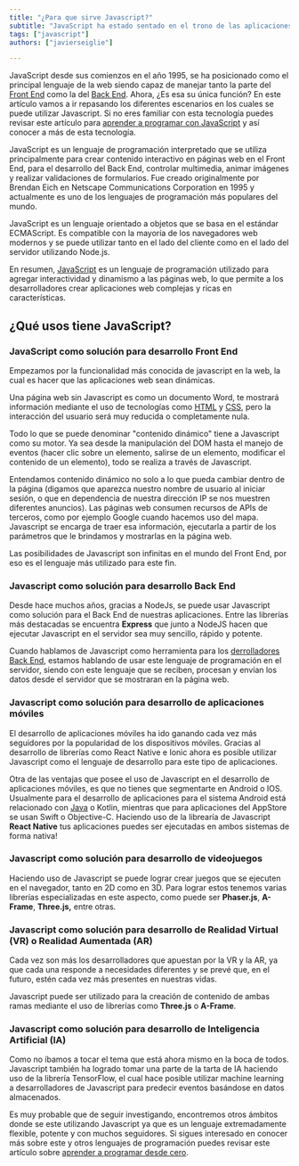 ```yaml
---
title: "¿Para que sirve Javascript?"
subtitle: "JavaScript ha estado sentado en el trono de las aplicaciones web desde que se creó, pero ese no es el único uso que podemos darle a este gran lenguaje."
tags: ["javascript"]
authors: ["javierseiglie"]

---
```


JavaScript desde sus comienzos en el año 1995, se ha posicionado como el principal lenguaje de la web siendo capaz de manejar tanto la parte del [Front End](https://4geeks.com/es/lesson/what-is-front-end-development-es) como la del [Back End](https://4geeks.com/es/lesson/backend-developer-es). Ahora, ¿Es esa su única función? En este artículo vamos a ir repasando los diferentes escenarios en los cuales se puede utilizar Javascript. Si no eres familiar con esta tecnología puedes revisar este artículo para [aprender a programar con JavaScript](https://4geeks.com/es/lesson/que-es-javascript-aprende-a-programar-en-javascript) y así conocer a más de esta tecnología.

JavaScript es un lenguaje de programación interpretado que se utiliza principalmente para crear contenido interactivo en páginas web en el Front End, para el desarrollo del Back End, controlar multimedia, animar imágenes y realizar validaciones de formularios. Fue creado originalmente por Brendan Eich en Netscape Communications Corporation en 1995 y actualmente es uno de los lenguajes de programación más populares del mundo.

JavaScript es un lenguaje orientado a objetos que se basa en el estándar ECMAScript. Es compatible con la mayoría de los navegadores web modernos y se puede utilizar tanto en el lado del cliente como en el lado del servidor utilizando Node.js.

En resumen, [JavaScript](https://4geeks.com/technology/javascript) es un lenguaje de programación utilizado para agregar interactividad y dinamismo a las páginas web, lo que permite a los desarrolladores crear aplicaciones web complejas y ricas en características.

## ¿Qué usos tiene JavaScript?

### JavaScript como solución para desarrollo Front End

Empezamos por la funcionalidad más conocida de javascript en la web, la cual es hacer que las aplicaciones web sean dinámicas. 

Una página web sin Javascript es como un documento Word, te mostrará información mediante el uso de tecnologías como [HTML](https://4geeks.com/es/lesson/what-is-html-learn-html-es) y [CSS](https://4geeks.com/es/lesson/what-is-css-learn-css-es), pero la interacción del usuario será muy reducida o completamente nula.  

Todo lo que se puede denominar "contenido dinámico" tiene a Javascript como su motor. Ya sea desde la manipulación del DOM hasta el manejo de eventos (hacer clic sobre un elemento, salirse de un elemento, modificar el contenido de un elemento), todo se realiza a través de Javascript. 

Entendamos contenido dinámico no solo a lo que pueda cambiar dentro de la página (digamos que aparezca nuestro nombre de usuario al iniciar sesión, o que en dependencia de nuestra dirección IP se nos muestren diferentes anuncios). Las páginas web consumen recursos de APIs de terceros, como por ejemplo Google cuando hacemos uso del mapa. Javascript se encarga de traer esa información, ejecutarla a partir de los parámetros que le brindamos y mostrarlas en la página web.  

Las posibilidades de Javascript son infinitas en el mundo del Front End, por eso es el lenguaje más utilizado para este fin. 

### Javascript como solución para desarrollo Back End

Desde hace muchos años, gracias a NodeJs, se puede usar Javascript como solución para el Back End de nuestras aplicaciones. Entre las librerías más destacadas se encuentra **Express** que junto a NodeJS hacen que ejecutar Javascript en el servidor sea muy sencillo, rápido y potente.   

Cuando hablamos de Javascript como herramienta para los [derrolladores Back End](https://4geeks.com/es/lesson/backend-developer-es), estamos hablando de usar este lenguaje de programación en el servidor, siendo con este lenguaje que se reciben, procesan y envían los datos desde el servidor que se mostraran en la página web. 

### Javascript como solución para desarrollo de aplicaciones móviles  

El desarrollo de aplicaciones móviles ha ido ganando cada vez más seguidores por la popularidad de los dispositivos móviles. Gracias al desarrollo de librerías como React Native e Ionic ahora es posible utilizar Javascript como el lenguaje de desarrollo para este tipo de aplicaciones. 

Otra de las ventajas que posee el uso de Javascript en el desarrollo de aplicaciones móviles, es que no tienes que segmentarte en Android o IOS. Usualmente para el desarrollo de aplicaciones para el sistema Android está relacionado con [Java](https://www.java.com/es/) o Kotlin, mientras que para aplicaciones del AppStore se usan Swift o Objective-C. Haciendo uso de la librearía de Javascript **React Native** tus aplicaciones puedes ser ejecutadas en ambos sistemas de forma nativa!

### Javascript como solución para desarrollo de videojuegos 

Haciendo uso de Javascript se puede lograr crear juegos que se ejecuten en el navegador, tanto en 2D como en 3D. Para lograr estos tenemos varias librerías especializadas en este aspecto, como puede ser **Phaser.js**, **A-Frame**, **Three.js,** entre otras.  

### Javascript como solución para desarrollo de Realidad Virtual (VR) o Realidad Aumentada (AR) 

Cada vez son más los desarrolladores que apuestan por la VR y la AR, ya que cada una responde a necesidades diferentes y se prevé que, en el futuro, estén cada vez más presentes en nuestras vidas.  

Javascript puede ser utilizado para la creación de contenido de ambas ramas mediante el uso de librerías como **Three.js** o **A-Frame**. 

### Javascript como solución para desarrollo de Inteligencia Artificial (IA) 

Como no íbamos a tocar el tema que está ahora mismo en la boca de todos. Javascript también ha logrado tomar una parte de la tarta de IA haciendo uso de la librería TensorFlow, el cual hace posible utilizar machine learning a desarrolladores de Javascript para predecir eventos basándose en datos almacenados. 

Es muy probable que de seguir investigando, encontremos otros ámbitos donde se este utilizando Javascript ya que es un lenguaje extremadamente flexible, potente y con muchos seguidores. Si sigues interesado en conocer más sobre este y otros lenguajes de programación puedes revisar este artículo sobre [aprender a programar desde cero](https://4geeksacademy.com/es/aprender-a-programar/aprender-a-programar-desde-cero).
